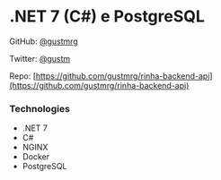 # .NET 7 (C#) e PostgreSQL

GitHub: [@gustmrg](https://github.com/gustmrg)

Twitter: [@gustm](https://twitter.com/gustm)

Repo: [https://github.com/gustmrg/rinha-backend-api](https://github.com/gustmrg/rinha-backend-api)

### Technologies

- .NET 7
- C#
- NGINX
- Docker
- PostgreSQL
